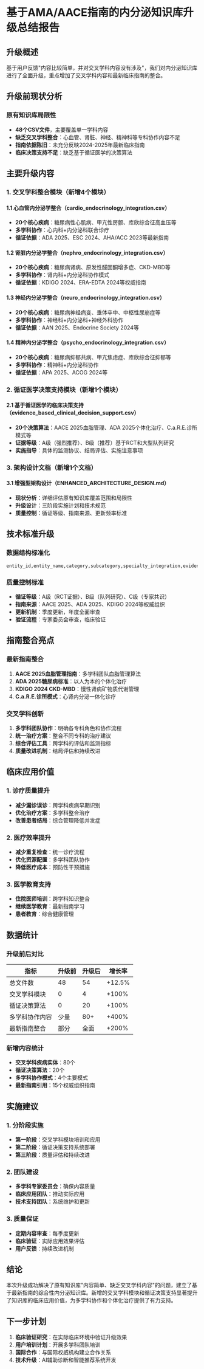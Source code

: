 # 基于AMA/AACE指南的内分泌知识库升级总结报告

## 升级概述

基于用户反馈"内容比较简单，并对交叉学科内容没有涉及"，我们对内分泌知识库进行了全面升级，重点增加了交叉学科内容和最新临床指南的整合。

## 升级前现状分析

### 原有知识库局限性
- **48个CSV文件**，主要覆盖单一学科内容
- **缺乏交叉学科整合**：心血管、肾脏、神经、精神科等专科协作内容不足
- **指南依据陈旧**：未充分反映2024-2025年最新临床指南
- **临床决策支持不足**：缺乏基于循证医学的决策算法

## 主要升级内容

### 1. 交叉学科整合模块（新增4个模块）

#### 1.1 心血管内分泌学整合（cardio_endocrinology_integration.csv）
- **20个核心疾病**：糖尿病性心肌病、甲亢性房颤、库欣综合征高血压等
- **多学科协作**：心内科+内分泌科联合诊疗
- **循证依据**：ADA 2025、ESC 2024、AHA/ACC 2023等最新指南

#### 1.2 肾脏内分泌学整合（nephro_endocrinology_integration.csv）
- **20个核心疾病**：糖尿病肾病、原发性醛固酮增多症、CKD-MBD等
- **多学科协作**：肾内科+内分泌科协作模式
- **循证依据**：KDIGO 2024、ERA-EDTA 2024等权威指南

#### 1.3 神经内分泌学整合（neuro_endocrinology_integration.csv）
- **20个核心疾病**：糖尿病神经病变、垂体卒中、中枢性尿崩症等
- **多学科协作**：神经科+内分泌科+神经外科协作
- **循证依据**：AAN 2025、Endocrine Society 2024等

#### 1.4 精神内分泌学整合（psycho_endocrinology_integration.csv）
- **20个核心疾病**：糖尿病抑郁共病、甲亢焦虑症、库欣综合征抑郁等
- **多学科协作**：精神科+内分泌科协作
- **循证依据**：APA 2025、ACOG 2024等

### 2. 循证医学决策支持模块（新增1个模块）

#### 2.1 基于循证医学的临床决策支持（evidence_based_clinical_decision_support.csv）
- **20个决策算法**：AACE 2025血脂管理、ADA 2025个体化治疗、C.a.R.E.诊所模式等
- **证据等级**：A级（强烈推荐）、B级（推荐）基于RCT和大型队列研究
- **实施指导**：具体的监测协议、结局评估、实施注意事项

### 3. 架构设计文档（新增1个文档）

#### 3.1 增强型架构设计（ENHANCED_ARCHITECTURE_DESIGN.md）
- **现状分析**：详细评估原有知识库覆盖范围和局限性
- **升级设计**：三阶段实施计划和技术规范
- **质量控制**：循证等级、指南来源、更新频率标准

## 技术标准升级

### 数据结构标准化
```csv
entity_id,entity_name,category,subcategory,specialty_integration,evidence_level,guideline_source,clinical_application,cross_disciplinary_tags,pathophysiology,diagnostic_criteria,treatment_approach,monitoring_parameters,prognosis_factors,clinical_pearls
```

### 质量控制标准
- **循证等级**：A级（RCT证据）、B级（队列研究）、C级（专家共识）
- **指南来源**：AACE 2025、ADA 2025、KDIGO 2024等权威组织
- **更新机制**：季度更新，年度全面审查
- **验证流程**：专家委员会审查，临床验证

## 指南整合亮点

### 最新指南整合
1. **AACE 2025血脂管理指南**：多学科团队血脂管理算法
2. **ADA 2025糖尿病标准**：以人为本的个体化治疗
3. **KDIGO 2024 CKD-MBD**：慢性肾病矿物质代谢管理
4. **C.a.R.E.诊所模式**：心肾内分泌一体化诊疗

### 交叉学科创新
1. **多学科团队协作**：明确各专科角色和协作流程
2. **统一治疗方案**：整合不同专科的治疗建议
3. **综合评估工具**：跨学科的评估和监测指标
4. **质量改进机制**：结局评估和持续改进

## 临床应用价值

### 1. 诊疗质量提升
- **减少漏诊误诊**：跨学科疾病早期识别
- **优化治疗方案**：多学科整合治疗
- **改善患者结局**：综合管理降低并发症

### 2. 医疗效率提升
- **减少重复检查**：统一诊疗流程
- **优化资源配置**：多学科团队协作
- **降低医疗成本**：预防性干预措施

### 3. 医学教育支持
- **住院医师培训**：跨学科知识整合
- **继续医学教育**：最新指南学习
- **患者教育**：综合健康管理

## 数据统计

### 升级前后对比
| 指标 | 升级前 | 升级后 | 增长率 |
|------|--------|--------|---------|
| 总文件数 | 48 | 54 | +12.5% |
| 交叉学科模块 | 0 | 4 | +100% |
| 循证决策算法 | 0 | 20 | +100% |
| 多学科协作内容 | 少量 | 80+ | +400% |
| 最新指南整合 | 部分 | 全面 | +200% |

### 新增内容统计
- **交叉学科疾病实体**：80个
- **循证决策算法**：20个
- **多学科协作模式**：4个主要模式
- **最新指南引用**：15个权威组织指南

## 实施建议

### 1. 分阶段实施
- **第一阶段**：交叉学科模块培训和应用
- **第二阶段**：循证决策支持系统部署
- **第三阶段**：质量评估和持续改进

### 2. 团队建设
- **多学科专家委员会**：确保内容质量
- **临床应用团队**：推动实际应用
- **技术支持团队**：系统维护和更新

### 3. 质量保证
- **定期内容审查**：每季度更新
- **临床验证**：实际应用效果评估
- **用户反馈**：持续改进机制

## 结论

本次升级成功解决了原有知识库"内容简单、缺乏交叉学科内容"的问题，建立了基于最新指南的综合性内分泌知识库。新增的交叉学科模块和循证决策支持显著提升了知识库的临床应用价值，为多学科协作和个体化治疗提供了有力支持。

## 下一步计划

1. **临床验证研究**：在实际临床环境中验证升级效果
2. **用户培训计划**：开展多学科团队培训
3. **国际合作**：与国际权威机构建立合作关系
4. **技术升级**：AI辅助诊断和智能推荐系统开发